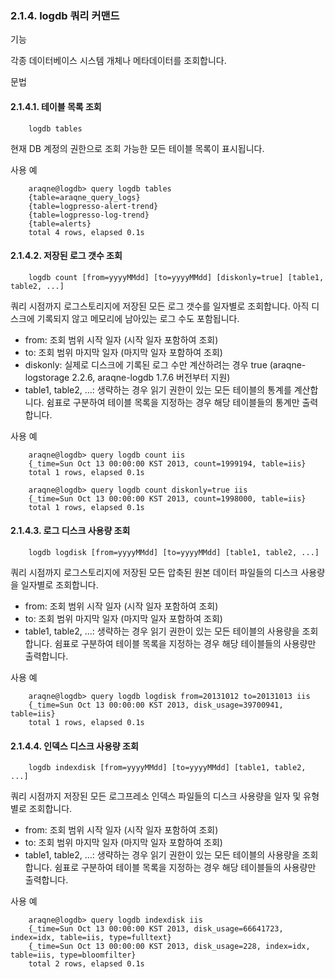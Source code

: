 ### 2.1.4. logdb 쿼리 커맨드


기능

각종 데이터베이스 시스템 개체나 메타데이터를 조회합니다.

문법

#### 2.1.4.1. 테이블 목록 조회

~~~
	logdb tables
~~~

현재 DB 계정의 권한으로 조회 가능한 모든 테이블 목록이 표시됩니다.

사용 예

~~~
    araqne@logdb> query logdb tables
    {table=araqne_query_logs}
    {table=logpresso-alert-trend}
    {table=logpresso-log-trend}
    {table=alerts}
    total 4 rows, elapsed 0.1s
~~~

#### 2.1.4.2. 저장된 로그 갯수 조회

~~~
	logdb count [from=yyyyMMdd] [to=yyyyMMdd] [diskonly=true] [table1, table2, ...]
~~~

쿼리 시점까지 로그스토리지에 저장된 모든 로그 갯수를 일자별로 조회합니다. 아직 디스크에 기록되지 않고 메모리에 남아있는 로그 수도 포함됩니다.
* from: 조회 범위 시작 일자 (시작 일자 포함하여 조회)
* to: 조회 범위 마지막 일자 (마지막 일자 포함하여 조회)
* diskonly: 실제로 디스크에 기록된 로그 수만 계산하려는 경우 true (araqne-logstorage 2.2.6, araqne-logdb 1.7.6 버전부터 지원)
* table1, table2, …: 생략하는 경우 읽기 권한이 있는 모든 테이블의 통계를 계산합니다. 쉼표로 구분하여 테이블 목록을 지정하는 경우 해당 테이블들의 통계만 출력합니다.

사용 예

~~~
    araqne@logdb> query logdb count iis
    {_time=Sun Oct 13 00:00:00 KST 2013, count=1999194, table=iis}
    total 1 rows, elapsed 0.1s

    araqne@logdb> query logdb count diskonly=true iis
    {_time=Sun Oct 13 00:00:00 KST 2013, count=1998000, table=iis}
    total 1 rows, elapsed 0.1s
~~~

#### 2.1.4.3. 로그 디스크 사용량 조회

~~~
	logdb logdisk [from=yyyyMMdd] [to=yyyyMMdd] [table1, table2, ...]
~~~

쿼리 시점까지 로그스토리지에 저장된 모든 압축된 원본 데이터 파일들의 디스크 사용량을 일자별로 조회합니다.
* from: 조회 범위 시작 일자 (시작 일자 포함하여 조회)
* to: 조회 범위 마지막 일자 (마지막 일자 포함하여 조회)
* table1, table2, …: 생략하는 경우 읽기 권한이 있는 모든 테이블의 사용량을 조회합니다. 쉼표로 구분하여 테이블 목록을 지정하는 경우 해당 테이블들의 사용량만 출력합니다.

사용 예

~~~
    araqne@logdb> query logdb logdisk from=20131012 to=20131013 iis
    {_time=Sun Oct 13 00:00:00 KST 2013, disk_usage=39700941, table=iis}
    total 1 rows, elapsed 0.1s
~~~

#### 2.1.4.4. 인덱스 디스크 사용량 조회

~~~
	logdb indexdisk [from=yyyyMMdd] [to=yyyyMMdd] [table1, table2, ...]
~~~

쿼리 시점까지 저장된 모든 로그프레소 인덱스 파일들의 디스크 사용량을 일자 및 유형별로 조회합니다.
* from: 조회 범위 시작 일자 (시작 일자 포함하여 조회)
* to: 조회 범위 마지막 일자 (마지막 일자 포함하여 조회)
* table1, table2, …: 생략하는 경우 읽기 권한이 있는 모든 테이블의 사용량을 조회합니다. 쉼표로 구분하여 테이블 목록을 지정하는 경우 해당 테이블들의 사용량만 출력합니다.

사용 예

~~~
    araqne@logdb> query logdb indexdisk iis
    {_time=Sun Oct 13 00:00:00 KST 2013, disk_usage=66641723, index=idx, table=iis, type=fulltext}
    {_time=Sun Oct 13 00:00:00 KST 2013, disk_usage=228, index=idx, table=iis, type=bloomfilter}
    total 2 rows, elapsed 0.1s
~~~

